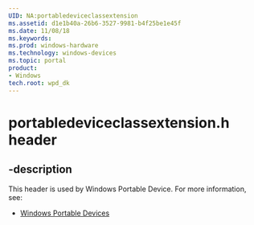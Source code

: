 ```yaml
---
UID: NA:portabledeviceclassextension
ms.assetid: d1e1b40a-26b6-3527-9981-b4f25be1e45f
ms.date: 11/08/18
ms.keywords: 
ms.prod: windows-hardware
ms.technology: windows-devices
ms.topic: portal
product:
- Windows
tech.root: wpd_dk
---
```


# portabledeviceclassextension.h header

## -description

This header is used by Windows Portable Device. For more information, see:

- [Windows Portable Devices](../_wpd_dk/index.md)
